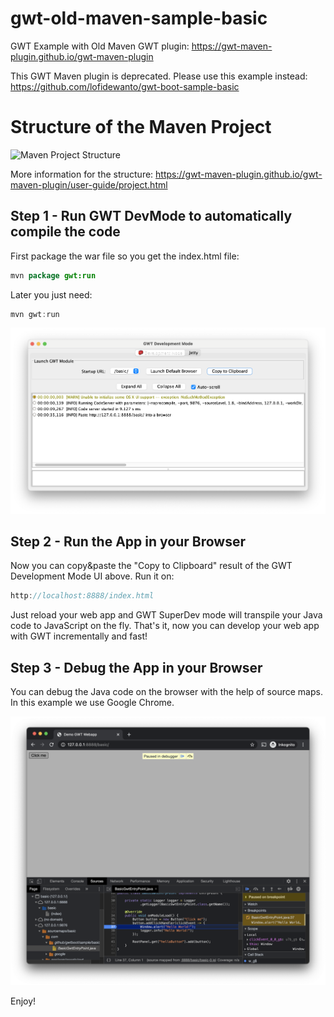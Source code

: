 # gwt-old-maven-sample-basic

GWT Example with Old Maven GWT plugin: https://gwt-maven-plugin.github.io/gwt-maven-plugin

This GWT Maven plugin is deprecated. Please use this example instead: https://github.com/lofidewanto/gwt-boot-sample-basic

# Structure of the Maven Project

![Maven Project Structure](https://gwt-maven-plugin.github.io/gwt-maven-plugin/images/user-guide/projectLayout.png?raw=true "Maven Project Structure")

More information for the structure: https://gwt-maven-plugin.github.io/gwt-maven-plugin/user-guide/project.html

## Step 1 - Run GWT DevMode to automatically compile the code

First package the war file so you get the index.html file:

```java
mvn package gwt:run
```

Later you just need: 

```java
mvn gwt:run
```

![GWT Development Mode](gwt-boot-sample-development-mode.png?raw=true "GWT Development Mode")

## Step 2 - Run the App in your Browser

Now you can copy&paste the "Copy to Clipboard" result of the GWT Development Mode UI above. Run it on:

```java
http://localhost:8888/index.html
```

Just reload your web app and GWT SuperDev mode will transpile your
Java code to JavaScript on the fly. That's it, now you can develop 
your web app with GWT incrementally and fast! 

## Step 3 - Debug the App in your Browser

You can debug the Java code on the browser with the help of source maps. In this example we use Google Chrome.

![GWT Debug Chrome](gwt-boot-sample-debugging.png?raw=true "GWT Debug Chrome")

Enjoy! 
